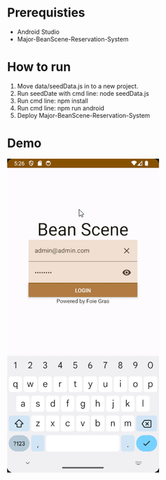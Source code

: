 # Prerequisties
- Android Studio
- Major-BeanScene-Reservation-System
# How to run
1. Move data/seedData.js in to a new project.
2. Run seedDate with cmd line: node seedData.js
3. Run cmd line: npm install
4. Run cmd line: npm run android
5. Deploy Major-BeanScene-Reservation-System
# Demo
![mobile-demo](https://github.com/claxonode/Bean-Scene-Major-Mobile-App/blob/master/mobile-demo.gif)
